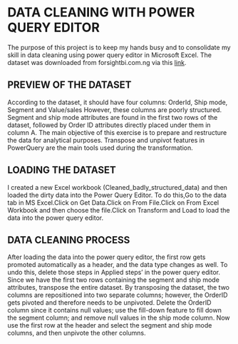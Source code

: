# DATA CLEANING WITH POWER QUERY EDITOR 
The purpose of this project is to keep my hands busy and to consolidate my skill in data cleaning using power query editor in Microsoft Excel. The dataset was downloaded from forsightbi.com.ng via this [link](https://t.co/LEmsmrGL7b).

## PREVIEW OF THE DATASET

According to the dataset, it should have four columns: OrderId, Ship mode, Segment and Value/sales
However, these columns are poorly structured. Segment and ship mode attributes are found in the first two rows of the dataset, followed by Order ID attributes directly placed under them in column A.
The main objective of this exercise is to prepare and restructure the data for analytical purposes. Transpose and unpivot features in PowerQuery are the main tools used during the transformation.

## LOADING THE DATASET

I created a new Excel workbook (Cleaned_badly_structured_data) and then loaded the dirty data into the Power Query Editor. To do this,Go to the data tab in MS Excel.Click on Get Data.Click on From File.Click on From Excel Workbook and then choose the file.Click on Transform and Load to load the data into the power query editor.

## DATA CLEANING PROCESS
After loading the data into the power query editor, the first row gets promoted automatically as a header, and the data type changes as well. To undo this, delete those steps in Applied steps’ in the power query editor.
Since we have the first two rows containing the segment and ship mode attributes, transpose the entire dataset. By transposing the dataset, the two columns are repositioned into two separate columns; however, the OrderID gets pivoted and therefore needs to be unpivoted.
Delete the OrderID column since it contains null values; use the fill-down feature to fill down the segment column; and remove null values in the ship mode column.
Now use the first row at the header and select the segment and ship mode columns, and then unpivote the other columns.
 
 
